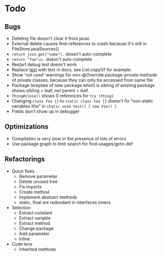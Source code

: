 # Todo

## Bugs 
- Deleting file doesn't clear it from javac
- External delete causes find-references to crash because it's still in FileStore.javaSources()
- `return json.get("name").` doesn't auto-complete
- `return "foo"\n.` doesn't auto-complete
- Restart debug test doesn't work
- Replace <a href=...>text</a> with text in docs, see List.copyOf for example.
- Show 'not used' warnings for non-@Override package-private methods of private classes, because they can only be accessed from same file
- Package template of new package which is sibling of existing package shows sibling + leaf, not parent + leaf.
- `Thing#close()` shows 0 references for `try (thing)`
- Changing `class Foo {}` to `static class Foo {}` doesn't fix "non-static variables this" in `static void test() { new Foo() }`
- Fields don't show up in debugger

## Optimizations
- Compilation is very slow in the presence of lots of errors
- Use package graph to limit search for find-usages/goto-def

## Refactorings
- Quick fixes
    - Remove parameter
    - Delete unused tree
    - Fix imports
    - Create method
    - Implement abstract methods
    - static, final are redundant in interfaces inners
- Selection
    - Extract constant
    - Extract variable
    - Extract method
    - Change package
    - Add parameter
    - Inline
- Code lens
    - Inherited methods